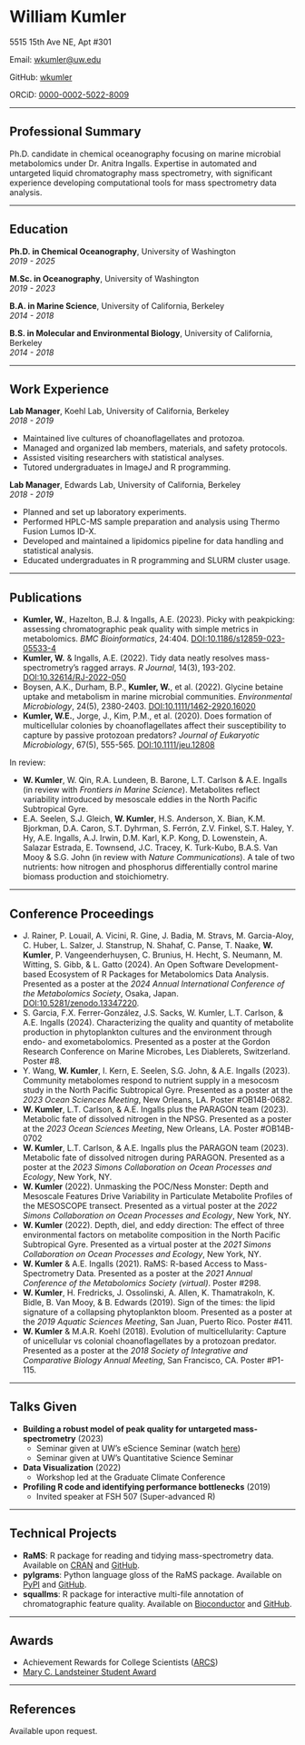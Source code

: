 William Kumler
================

5515 15th Ave NE, Apt \#301

Email: <wkumler@uw.edu>

GitHub: [wkumler](https://github.com/wkumler)

ORCiD: [0000-0002-5022-8009](https://orcid.org/0000-0002-5022-8009)

------------------------------------------------------------------------

## Professional Summary

Ph.D. candidate in chemical oceanography focusing on marine microbial
metabolomics under Dr. Anitra Ingalls. Expertise in automated and
untargeted liquid chromatography mass spectrometry, with significant
experience developing computational tools for mass spectrometry data
analysis.

------------------------------------------------------------------------

## Education

**Ph.D. in Chemical Oceanography**, University of Washington  
*2019 - 2025*

**M.Sc. in Oceanography**, University of Washington  
*2019 - 2023*

**B.A. in Marine Science**, University of California, Berkeley  
*2014 - 2018*

**B.S. in Molecular and Environmental Biology**, University of
California, Berkeley  
*2014 - 2018*

------------------------------------------------------------------------

## Work Experience

**Lab Manager**, Koehl Lab, University of California, Berkeley  
*2018 - 2019*  
- Maintained live cultures of choanoflagellates and protozoa.  
- Managed and organized lab members, materials, and safety protocols.  
- Assisted visiting researchers with statistical analyses.  
- Tutored undergraduates in ImageJ and R programming.

**Lab Manager**, Edwards Lab, University of California, Berkeley  
*2018 - 2019*  
- Planned and set up laboratory experiments.  
- Performed HPLC-MS sample preparation and analysis using Thermo Fusion
Lumos ID-X.  
- Developed and maintained a lipidomics pipeline for data handling and
statistical analysis.  
- Educated undergraduates in R programming and SLURM cluster usage.

------------------------------------------------------------------------

## Publications

- **Kumler, W.**, Hazelton, B.J. & Ingalls, A.E. (2023). Picky with
  peakpicking: assessing chromatographic peak quality with simple
  metrics in metabolomics. *BMC Bioinformatics*, 24:404.
  [DOI:10.1186/s12859-023-05533-4](https://doi.org/10.1186/s12859-023-05533-4)
- **Kumler, W.** & Ingalls, A.E. (2022). Tidy data neatly resolves
  mass-spectrometry’s ragged arrays. *R Journal*, 14(3), 193-202.
  [DOI:10.32614/RJ-2022-050](https://doi.org/10.32614/RJ-2022-050)
- Boysen, A.K., Durham, B.P., **Kumler, W.**, et al. (2022). Glycine
  betaine uptake and metabolism in marine microbial communities.
  *Environmental Microbiology*, 24(5), 2380-2403.
  [DOI:10.1111/1462-2920.16020](https://doi.org/10.1111/1462-2920.16020)
- **Kumler, W.E.**, Jorge, J., Kim, P.M., et al. (2020). Does formation
  of multicellular colonies by choanoflagellates affect their
  susceptibility to capture by passive protozoan predators? *Journal of
  Eukaryotic Microbiology*, 67(5), 555-565.
  [DOI:10.1111/jeu.12808](https://doi.org/10.1111/jeu.12808)

In review:

- **W. Kumler**, W. Qin, R.A. Lundeen, B. Barone, L.T. Carlson & A.E.
  Ingalls (in review with *Frontiers in Marine Science*). Metabolites
  reflect variability introduced by mesoscale eddies in the North
  Pacific Subtropical Gyre.
- E.A. Seelen, S.J. Gleich, **W. Kumler**, H.S. Anderson, X. Bian, K.M.
  Bjorkman, D.A. Caron, S.T. Dyhrman, S. Ferrón, Z.V. Finkel, S.T.
  Haley, Y. Hy, A.E. Ingalls, A.J. Irwin, D.M. Karl, K.P. Kong, D.
  Lowenstein, A. Salazar Estrada, E. Townsend, J.C. Tracey, K.
  Turk-Kubo, B.A.S. Van Mooy & S.G. John (in review with *Nature
  Communications*). A tale of two nutrients: how nitrogen and phosphorus
  differentially control marine biomass production and stoichiometry.

------------------------------------------------------------------------

## Conference Proceedings

- J. Rainer, P. Louail, A. Vicini, R. Gine, J. Badia, M. Stravs, M.
  Garcia-Aloy, C. Huber, L. Salzer, J. Stanstrup, N. Shahaf, C.
  Panse, T. Naake, **W. Kumler**, P. Vangeenderhuysen, C. Brunius, H.
  Hecht, S. Neumann, M. Witting, S. Gibb, & L. Gatto (2024). An Open
  Software Development-based Ecosystem of R Packages for Metabolomics
  Data Analysis. Presented as a poster at the *2024 Annual International
  Conference of the Metabolomics Society*, Osaka, Japan.
  <DOI:10.5281/zenodo.13347220>.
- S. Garcia, F.X. Ferrer-González, J.S. Sacks, W. Kumler, L.T. Carlson,
  & A.E. Ingalls (2024). Characterizing the quality and quantity of
  metabolite production in phytoplankton cultures and the environment
  through endo- and exometabolomics. Presented as a poster at the Gordon
  Research Conference on Marine Microbes, Les Diablerets, Switzerland.
  Poster \#8.
- Y. Wang, **W. Kumler**, I. Kern, E. Seelen, S.G. John, & A.E. Ingalls
  (2023). Community metabolomes respond to nutrient supply in a mesocosm
  study in the North Pacific Subtropical Gyre. Presented as a poster at
  the *2023 Ocean Sciences Meeting*, New Orleans, LA. Poster
  \#OB14B-0682.
- **W. Kumler**, L.T. Carlson, & A.E. Ingalls plus the PARAGON team
  (2023). Metabolic fate of dissolved nitrogen in the NPSG. Presented as
  a poster at the *2023 Ocean Sciences Meeting*, New Orleans, LA. Poster
  \#OB14B-0702
- **W. Kumler**, L.T. Carlson, & A.E. Ingalls plus the PARAGON team
  (2023). Metabolic fate of dissolved nitrogen during PARAGON. Presented
  as a poster at the *2023 Simons Collaboration on Ocean Processes and
  Ecology*, New York, NY.
- **W. Kumler** (2022). Unmasking the POC/Ness Monster: Depth and
  Mesoscale Features Drive Variability in Particulate Metabolite
  Profiles of the MESOSCOPE transect. Presented as a virtual poster at
  the *2022 Simons Collaboration on Ocean Processes and Ecology*, New
  York, NY.
- **W. Kumler** (2022). Depth, diel, and eddy direction: The effect of
  three environmental factors on metabolite composition in the North
  Pacific Subtropical Gyre. Presented as a virtual poster at the *2021
  Simons Collaboration on Ocean Processes and Ecology*, New York, NY.
- **W. Kumler** & A.E. Ingalls (2021). RaMS: R-based Access to
  Mass-Spectrometry Data. Presented as a poster at the *2021 Annual
  Conference of the Metabolomics Society (virtual)*. Poster \#298.
- **W. Kumler**, H. Fredricks, J. Ossolinski, A. Allen, K.
  Thamatrakoln, K. Bidle, B. Van Mooy, & B. Edwards (2019). Sign of the
  times: the lipid signature of a collapsing phytoplankton bloom.
  Presented as a poster at the *2019 Aquatic Sciences Meeting*, San
  Juan, Puerto Rico. Poster \#411.
- **W. Kumler** & M.A.R. Koehl (2018). Evolution of multicellularity:
  Capture of unicellular vs colonial choanoflagellates by a protozoan
  predator. Presented as a poster at the *2018 Society of Integrative
  and Comparative Biology Annual Meeting*, San Francisco, CA. Poster
  \#P1-115.

------------------------------------------------------------------------

## Talks Given

- **Building a robust model of peak quality for untargeted
  mass-spectrometry** (2023)
  - Seminar given at UW’s eScience Seminar (watch
    [here](https://www.youtube.com/watch?v=fNtp53o1wqQ&ab_channel=UWeScienceInstitute))
  - Seminar given at UW’s Quantitative Science Seminar
- **Data Visualization** (2022)
  - Workshop led at the Graduate Climate Conference
- **Profiling R code and identifying performance bottlenecks** (2019)
  - Invited speaker at FSH 507 (Super-advanced R)

------------------------------------------------------------------------

## Technical Projects

- **RaMS**: R package for reading and tidying mass-spectrometry data.
  Available on [CRAN](https://cran.r-project.org/package=RaMS) and
  [GitHub](https://github.com/wkumler/RaMS).
- **pylgrams**: Python language gloss of the RaMS package. Available on
  [PyPI](https://pypi.org/project/pylgrams/) and
  [GitHub](https://github.com/wkumler/pylgrams).
- **squallms**: R package for interactive multi-file annotation of
  chromatographic feature quality. Available on
  [Bioconductor](https://bioconductor.org/packages/devel/bioc/html/squallms.html)
  and [GitHub](https://github.com/wkumler/squallms).

------------------------------------------------------------------------

## Awards

- Achievement Rewards for College Scientists
  ([ARCS](https://www.arcsfoundation.org/))
- [Mary C. Landsteiner Student
  Award](https://www.ocean.washington.edu/story/Mary_LandsteinerScholar)

------------------------------------------------------------------------

## References

Available upon request.
